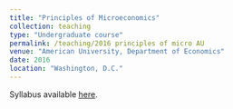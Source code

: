 ```yaml
---
title: "Principles of Microeconomics"
collection: teaching
type: "Undergraduate course"
permalink: /teaching/2016 principles of micro AU
venue: "American University, Department of Economics"
date: 2016
location: "Washington, D.C."
---
```


Syllabus available [here](http://levyjeff.github.io/files/IntroMicroFall2016.pdf).
